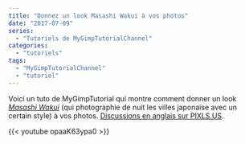 ```yaml
---
title: "Donnez un look Masashi Wakui à vos photos"
date: "2017-07-09"
series:
  - "Tutoriels de MyGimpTutorialChannel"
categories: 
  - "tutoriels"
tags: 
  - "MyGimpTutorialChannel"
  - "tutoriel"
---
```


Voici un tuto de MyGimpTutorial qui montre comment donner un look [_Masashi Wakui_](https://discuss.pixls.us/t/achieve-the-masashi-wakui-look/634) (qui photographie de nuit les villes japonaise avec un certain style) à vos photos. [Discussions en anglais sur PIXLS.US](https://discuss.pixls.us/t/achieve-the-masashi-wakui-look/634).

{{< youtube opaaK63ypa0 >}}
